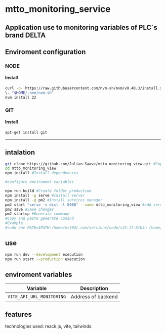 # mtto_monitoring_service
Application use to monitoring variables of PLC´s brand DELTA
---
## Enviroment configuration

### NODE
#### Install   
```bash
curl -o- https://raw.githubusercontent.com/nvm-sh/nvm/v0.40.3/install.sh | bash
\. "$HOME/.nvm/nvm.sh"
nvm install 22
```
### GIT
#### Install
```bash
apt-get install git
```
---

## intalation
```bash
git clone https://github.com/Julian-Saave/mtto_monitoring_view.git #Copy repository
cd mtto_monitoring_view
npm install #Install dependencies

#configure enviroment variables

npm run build #Create folder production
npm install -g serve #Install server
npm install -g pm2 #Install services manager
pm2 start "serve -s dist -l 8080" --name mtto_monitoring_view #add service
pm2 save #Save changes
pm2 startup #Generate command
#Copy and paste generate comand
#Example:
#sudo env PATH=$PATH:/home/est04/.nvm/versions/node/v22.17.0/bin /home/est04/.nvm/versions/node/v22.17.0/lib/node_modules/pm2/bin/pm2 startup systemd -u est04 --hp /home/est04


```

## use

```bash
npm run dev --development execution
npm run start --production execution
```

## enviroment variables
| Variable                      | Description        |
| ----------------------------- | ------------------ |
| `VITE_API_URL_MONITORING`     | Address of backend |


## features
technologies used: reack.js, vite, tailwinds
